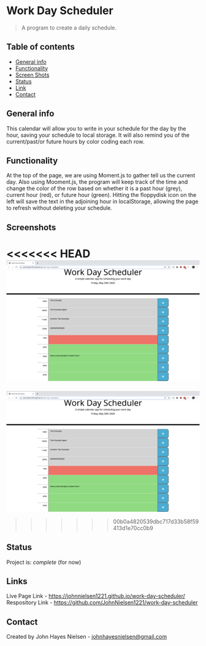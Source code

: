 # Work Day Scheduler
>A program to create a daily schedule.

## Table of contents
* [General info](#general-info)
* [Functionality](#functionality)
* [Screen Shots](#screenshots)
* [Status](#status)
* [Link](#link)
* [Contact](#contact)

## General info
This calendar will allow you to write in your schedule for the day by the hour, saving your schedule to local storage. It will also remind you of the current/past/or future hours by color coding each row.

## Functionality
At the top of the page, we are using Moment.js to gather tell us the current day.
Also using Mooment.js, the program will keep track of the time and change the color of the row based on whether it is a past hour (grey), current hour (red), or future hour (green).
Hitting the floppydisk icon on the left will save the text in the adjoining hour in localStorage, allowing the page to refresh without deleting your schedule.

## Screenshots
<<<<<<< HEAD
![Schedule Screenshot](assets/images/workday-screenshot.png)
=======
![Schedule Screenshot](assets/images/workday-screenshot.png)
>>>>>>> 00b0a4820539dbc717d33b58f59413d1e70cc0b9


## Status
Project is: _complete_ (for now)

## Links
Live Page Link - https://johnnielsen1221.github.io/work-day-scheduler/
Respository Link - https://github.com/JohnNielsen1221/work-day-scheduler

## Contact
Created by John Hayes Nielsen - johnhayesnielsen@gmail.com
